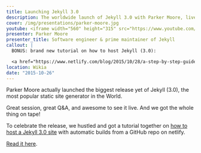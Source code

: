 ```yaml
---
title: Launching Jekyll 3.0
description: The worldwide launch of Jekyll 3.0 with Parker Moore, live from Wikia in SF
cover: /img/presentations/parker-moore.jpg
youtube: <iframe width="560" height="315" src="https://www.youtube.com/embed/sPZK8w55cBQ?rel=0" frameborder="0" allowfullscreen></iframe>
presenter: Parker Moore
presenter_title: Software engineer & prime maintainer of Jekyll
callout: |
  BONUS: brand new tutorial on how to host Jekyll (3.0):

  <a href="https://www.netlify.com/blog/2015/10/28/a-step-by-step-guide-jekyll-30-on-netlify" target="_blank">Jekyll on Netlify a step by step guide</a>
location: Wikia
date: "2015-10-26"
---
```


Parker Moore actually launched the biggest release yet of Jekyll (3.0), the most popular static site generator in the World.

Great session, great Q&A, and awesome to see it live.  And we got the whole thing on tape!

To celebrate the release, we hustled and got a tutorial together on [how to host a Jekyll 3.0 site](https://www.netlify.com/blog/2015/10/28/a-step-by-step-guide-jekyll-30-on-netlify) with automatic builds from a GitHub repo on netlify.

[Read it here](https://www.netlify.com/blog/2015/10/28/a-step-by-step-guide-jekyll-30-on-netlify).
